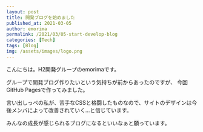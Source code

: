 ```yaml
---
layout: post
title: 開発ブログを始めました
published_at: 2021-03-05
author: emorima
permalink: /2021/03/05-start-develop-blog
categories: [Tech]
tags: [Blog]
img: /assets/images/logo.png
---
```


こんにちは。H2開発グループのemorimaです。

グループで開発ブログ作りたいという気持ちが前からあったのですが、
今回GitHub Pagesで作ってみました。

言い出しっぺの私が、苦手なCSSと格闘したものなので、サイトのデザインは今後メンバによって改善されていく...と信じています。

みんなの成長が感じられるブログになるといいなぁと願っています。
